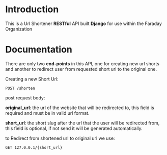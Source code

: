 # Introduction 

This is a Url Shortener **RESTful** API built **Django** for use within the Faraday Organization

# Documentation 

There are only two **end-points** in this API, one for creating new url shorts and another to redirect user from requested short url to the original one.   

Creating a new Short Url:
      
    POST /shorten  

post request body:     
 
**original_url**: the url of the website that will be redirected to, this field is required and must be in valid url format.    

**short_url**: the short slug after the url that the user will be redirected from, this field is optional, if not send it will be generated automatically.

to Redirect from shortened url to original url we use:       
   
    GET 127.0.0.1/{short_url}
